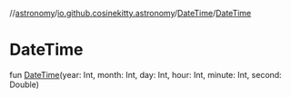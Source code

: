 //[astronomy](../../../index.md)/[io.github.cosinekitty.astronomy](../index.md)/[DateTime](index.md)/[DateTime](-date-time.md)

# DateTime

fun [DateTime](-date-time.md)(year: Int, month: Int, day: Int, hour: Int, minute: Int, second: Double)
